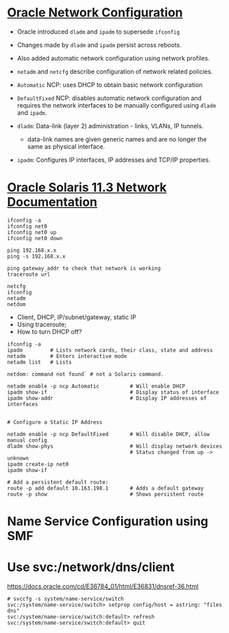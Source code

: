 # [Oracle Network Configuration](http://www.oracle.com/technetwork/articles/servers-storage-admin/s11-network-config-1632927.html)

- Oracle introduced `dladm` and `ipadm` to supersede `ifconfig`
- Changes made by `dladm` and `ipadm` persist across reboots.
- Also added automatic network configuration using network profiles.
- `netadm` and `netcfg` describe configuration of network related policies.
- `Automatic` NCP: uses DHCP to obtain basic network configuration
- `DefaultFixed` NCP: disables automatic network configuration and requires the network interfaces to be manually configured using `dladm` and `ipadm`.

- `dladm`: Data-link (layer 2) administration - links, VLANs, IP tunnels.

  - data-link names are given generic names and are no longer the same as physical interface.

- `ipadm`: Configures IP interfaces, IP addresses and TCP/IP properties.



# [Oracle Solaris 11.3 Network Documentation](http://docs.oracle.com/cd/E53394_01/index.html#group-4)

```
ifconfig -a
ifconfig net0
ifconfig net0 up
ifconfig net0 down

ping 192.168.x.x
ping -s 192.168.x.x

ping gateway_addr to check that network is working
traceroute url

netcfg
ifconfig
netadm
netdom
```
- Client, DHCP, IP/subnet/gateway, static IP
- Using traceroute;
- How to turn DHCP off?

```
ifconfig -a
ipadm         # Lists network cards, their class, state and address
netadm        # Enters interactive mode
netadm list   # Lists

netdom: command not found` # not a Solaris command.

netadm enable -p ncp Automatic          # Will enable DHCP
ipadm show-if                           # Display status of interface
ipadm show-addr                         # Display IP addresses of interfaces


# Configure a Static IP Address

netadm enable -p ncp DefaultFixed       # Will disable DHCP, allow manual config
dladm show-phys                         # Will display network devices
                                        # Status changed from up -> unknown
ipadm create-ip net0
ipadm show-if

# Add a persistent default route:
route -p add default 10.163.198.1       # Adds a default gateway
route -p show                           # Shows persistent route
```
# Name Service Configuration using SMF
# Use svc:/network/dns/client

https://docs.oracle.com/cd/E36784_01/html/E36831/dnsref-36.html
```
# svccfg -s system/name-service/switch
svc:/system/name-service/switch> setprop config/host = astring: "files dns"
svc:/system/name-service/switch:default> refresh
svc:/system/name-service/switch:default> quit
```
